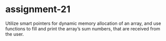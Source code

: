 # assignment-21
Utilize smart pointers for dynamic memory allocation of an array, and use functions to fill and print the array’s sum numbers, that are received from the user.
